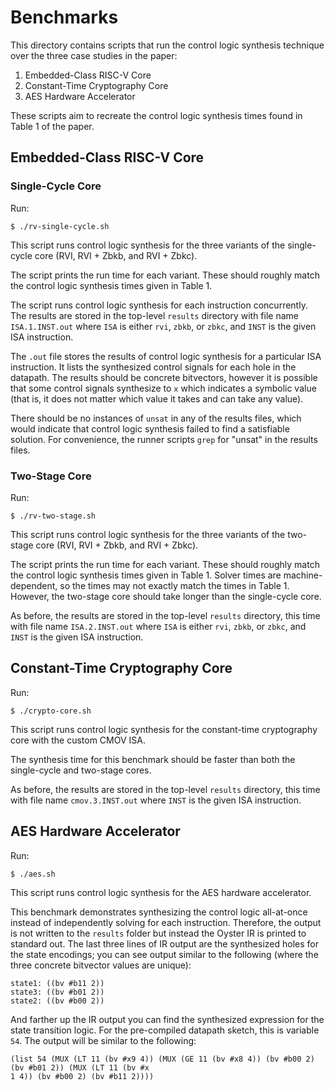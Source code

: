 # Benchmarks

This directory contains scripts that run the control logic synthesis technique
over the three case studies in the paper:

1. Embedded-Class RISC-V Core
2. Constant-Time Cryptography Core
3. AES Hardware Accelerator

These scripts aim to recreate the control logic synthesis times found in Table 1
of the paper.

## Embedded-Class RISC-V Core

### Single-Cycle Core

Run:

```shell
$ ./rv-single-cycle.sh
```

This script runs control logic synthesis for the three variants of the
single-cycle core (RVI, RVI + Zbkb, and RVI + Zbkc).

The script prints the run time for each variant. These should roughly match the
control logic synthesis times given in Table 1.

The script runs control logic synthesis for each instruction concurrently. The
results are stored in the top-level `results` directory with file name
`ISA.1.INST.out` where `ISA` is either `rvi`, `zbkb`, or `zbkc`, and `INST` is
the given ISA instruction.

The `.out` file stores the results of control logic synthesis for a particular
ISA instruction. It lists the synthesized control signals for each hole in the
datapath. The results should be concrete bitvectors, however it is possible that
some control signals synthesize to `x` which indicates a symbolic value (that
is, it does not matter which value it takes and can take any value).

There should be no instances of `unsat` in any of the results files, which would
indicate that control logic synthesis failed to find a satisfiable solution. For
convenience, the runner scripts `grep` for "unsat" in the results files.

### Two-Stage Core

Run:

```shell
$ ./rv-two-stage.sh
```

This script runs control logic synthesis for the three variants of the
two-stage core (RVI, RVI + Zbkb, and RVI + Zbkc).

The script prints the run time for each variant. These should roughly match the
control logic synthesis times given in Table 1. Solver times are
machine-dependent, so the times may not exactly match the times in Table 1.
However, the two-stage core should take longer than the single-cycle core.

As before, the results are stored in the top-level `results` directory, this
time with file name `ISA.2.INST.out` where `ISA` is either `rvi`, `zbkb`, or
`zbkc`, and `INST` is the given ISA instruction.

## Constant-Time Cryptography Core

Run:

```shell
$ ./crypto-core.sh
```

This script runs control logic synthesis for the constant-time cryptography core
with the custom CMOV ISA.

The synthesis time for this benchmark should be faster than both the
single-cycle and two-stage cores.

As before, the results are stored in the top-level `results` directory, this
time with file name `cmov.3.INST.out` where `INST` is the given ISA instruction.

## AES Hardware Accelerator

Run:

```shell
$ ./aes.sh
```

This script runs control logic synthesis for the AES hardware accelerator.

This benchmark demonstrates synthesizing the control logic all-at-once instead
of independently solving for each instruction. Therefore, the output is not
written to the `results` folder but instead the Oyster IR is printed to standard
out. The last three lines of IR output are the synthesized holes for the state
encodings; you can see output similar to the following (where the three concrete
bitvector values are unique):

```
state1: ((bv #b11 2))
state3: ((bv #b01 2))
state2: ((bv #b00 2))
```

And farther up the IR output you can find the synthesized expression for the state
transition logic. For the pre-compiled datapath sketch, this is variable `54`.
The output will be similar to the following:

```
(list 54 (MUX (LT 11 (bv #x9 4)) (MUX (GE 11 (bv #x8 4)) (bv #b00 2) (bv #b01 2)) (MUX (LT 11 (bv #x
1 4)) (bv #b00 2) (bv #b11 2))))
```

